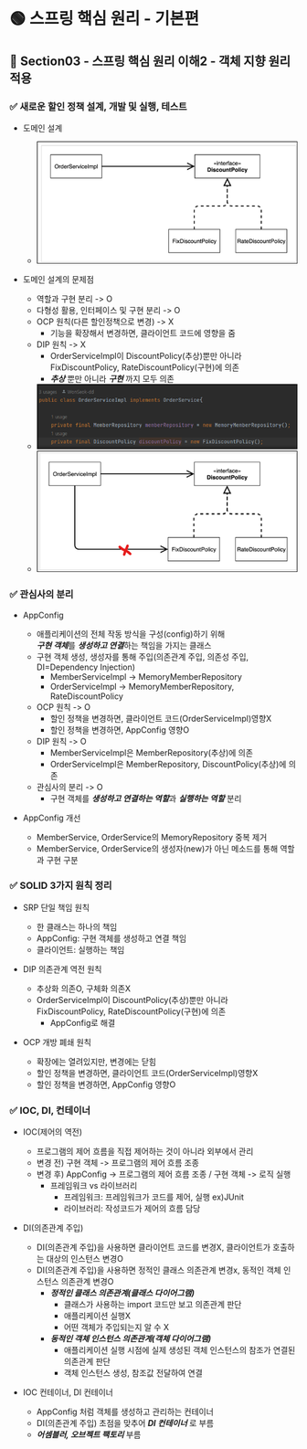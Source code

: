# 🟢 스프링 핵심 원리 - 기본편

## 📄 Section03 - 스프링 핵심 원리 이해2 - 객체 지향 원리 적용
### ✅ 새로운 할인 정책 설계, 개발 및 실행, 테스트
- 도메인 설계
  - ![img3_1.png](file/img3_1.png)


- 도메인 설계의 문제점
  - 역할과 구현 분리 -> O
  - 다형성 활용, 인터페이스 및 구현 분리 -> O
  - OCP 원칙(다른 할인정책으로 변경) -> X
    - 기능을 확장해서 변경하면, 클라이언트 코드에 영향을 줌
  - DIP 원칙 -> X
    - OrderServiceImpl이 DiscountPolicy(추상)뿐만 아니라 FixDiscountPolicy, RateDiscountPolicy(구현)에 의존
    - _**추상**_ 뿐만 아니라 _**구현**_ 까지 모두 의존
  - ![img3_2.png](file/img3_2.png)
  - ![img3_3.png](file/img3_3.png)

### ✅ 관심사의 분리
- AppConfig
  - 애플리케이션의 전체 작동 방식을 구성(config)하기 위해<br>***구현 객체***를 ***생성하고 연결***하는 책임을 가지는 클래스
  - 구현 객체 생성, 생성자를 통해 주입(의존관계 주입, 의존성 주입, DI=Dependency Injection)
    - MemberServiceImpl -> MemoryMemberRepository
    - OrderServiceImpl -> MemoryMemberRepository, RateDiscountPolicy
  - OCP 원칙 -> O
    - 할인 정책을 변경하면, 클라이언트 코드(OrderServiceImpl)영향X
    - 할인 정책을 변경하면, AppConfig 영향O
  - DIP 원칙 -> O
    - MemberServiceImpl은 MemberRepository(추상)에 의존
    - OrderServiceImpl은 MemberRepository, DiscountPolicy(추상)에 의존
  - 관심사의 분리 -> O
    - 구현 객체를 ***생성하고 연결하는 역할***과 ***실행하는 역할*** 분리


- AppConfig 개선
  - MemberService, OrderService의 MemoryRepository 중복 제거
  - MemberService, OrderService의 생성자(new)가 아닌 메소드를 통해 역할과 구현 구분


### ✅ SOLID 3가지 원칙 정리
- SRP 단일 책임 원칙
  - 한 클래스는 하나의 책임
  - AppConfig: 구현 객체를 생성하고 연결 책임
  - 클라이언트: 실행하는 책임


- DIP 의존관계 역전 원칙
  - 추상화 의존O, 구체화 의존X
  - OrderServiceImpl이 DiscountPolicy(추상)뿐만 아니라 FixDiscountPolicy, RateDiscountPolicy(구현)에 의존
    - AppConfig로 해결


- OCP 개방 폐쇄 원칙
  - 확장에는 열려있지만, 변경에는 닫힘
  - 할인 정책을 변경하면, 클라이언트 코드(OrderServiceImpl)영향X
  - 할인 정책을 변경하면, AppConfig 영향O


### ✅ IOC, DI, 컨테이너
- IOC(제어의 역전)
  - 프로그램의 제어 흐름을 직접 제어하는 것이 아니라 외부에서 관리 
  - 변경 전) 구현 객체 -> 프로그램의 제어 흐름 조종
  - 변경 후) AppConfig -> 프로그램의 제어 흐름 조종 / 구현 객체 -> 로직 실행
    - 프레임워크 vs 라이브러리
      - 프레임워크: 프레임워크가 코드를 제어, 실행 ex)JUnit
      - 라이브러리: 작성코드가 제어의 흐름 담당


- DI(의존관계 주입)
  - DI(의존관계 주입)을 사용하면 클라이언트 코드를 변경X, 클라이언트가 호출하는 대상의 인스턴스 변경O
  - DI(의존관계 주입)을 사용하면 정적인 클래스 의존관계 변경x, 동적인 객체 인스턴스 의존관계 변경O
    - **_정적인 클래스 의존관계(클래스 다이어그램)_**
      - 클래스가 사용하는 import 코드만 보고 의존관계 판단
      - 애플리케이션 실행X
      - 어떤 객체가 주입되는지 알 수 X
    - **_동적인 객체 인스턴스 의존관계(객체 다이어그램)_**
      - 애플리케이션 실행 시점에 실제 생성된 객체 인스턴스의 참조가 연결된 의존관계 판단
      - 객체 인스턴스 생성, 참조값 전달하여 연결
  

- IOC 컨테이너, DI 컨테이너
  - AppConfig 처럼 객체를 생성하고 관리하는 컨테이너
  - DI(의존관계 주입) 초점을 맞추어 **_DI 컨테이너_** 로 부름
  - **_어셈블러, 오브젝트 팩토리_** 부름